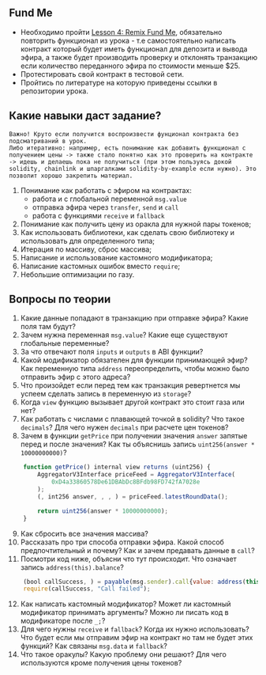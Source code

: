 ## Fund Me

- Необходимо пройти [Lesson 4: Remix Fund Me](https://github.com/smartcontractkit/full-blockchain-solidity-course-js#lesson-4-remix-fund-me), обязательно повторить функционал из урока - т.е самостоятельно написать контракт который будет иметь функционал для депозита и вывода эфира, а также будет производить проверку и отклонять транзакцию если количество переданного эфира по стоимости меньше $25.
- Протестировать свой контракт в тестовой сети.
- Пройтись по литературе на которую приведены ссылки в репозитории урока.

## Какие навыки даст задание?

	Важно! Круто если получится воспроизвести фунционал контракта без подсматриваний в урок. 
	Либо итеративно: например, есть понимание как добавить функционал с получением цены -> также стало понятно как это проверить на контракте -> идешь и делаешь пока не получиться (при этом пользуясь докой solidity, chainlink и шпаргалками solidity-by-example если нужно). Это позволит хорошо закрепить материал.

1. Понимание как работать с эфиром на контрактах:
	 - работа и с глобальной переменной `msg.value` 
	 - отправка эфира через `transfer`, `send` и `call`
	 - работа с функциями `receive` и `fallback`
2. Понимание как получить цену из оракла для нужной пары токенов;
3. Как использовать библиотеки, как сделать свою библиотеку и использовать для определенного типа;
4. Итерация по массиву, сброс массива;
5. Написание и использование кастомного модификатора;
6. Написание кастомных ошибок вместо `require`;
7. Небольшие оптимизации по газу.

## Вопросы по теории

1. Какие данные попадают в транзакцию при отправке эфира? Какие поля там будут?
2. Зачем нужна переменная `msg.value`? Какие еще существуют глобальные переменные?
3. За что отвечают поля `inputs` и `outputs` в ABI функции?
4. Какой модификатор обязателен для функции принимающей эфир? Как переменную типа `address` переопределить, чтобы можно было отправить эфир с этого адреса?
5. Что произойдет если перед тем как транзакция ревертнется мы успеем сделать запись в переменную из `storage`?
6. Когда `view` функцию вызывает другой контракт это стоит газа или нет?
7. Как работать с числами с плавающей точкой в solidity? Что такое `decimals`? Для чего нужен `decimals` при расчете цен токенов?
8. Зачем в функции `getPrice`  при получении значения `answer` запятые перед и после значения? Как ты объяснишь запись `uint256(answer * 10000000000)`?
```js
	function getPrice() internal view returns (uint256) {
		AggregatorV3Interface priceFeed = AggregatorV3Interface(
			0xD4a33860578De61DBAbDc8BFdb98FD742fA7028e
		);
		(, int256 answer, , , ) = priceFeed.latestRoundData();

		return uint256(answer * 10000000000);
	}
```
9. Как сбросить все значения массива?
10. Рассказать про три способа отправки эфира. Какой способ предпочтительный и почему? Как и зачем предавать данные в `call`? 
11. Посмотри код ниже, объясни что тут происходит. Что означает запись `address(this).balance`?
```js
	(bool callSuccess, ) = payable(msg.sender).call{value: address(this).balance}("");
	require(callSuccess, "Call failed");
```
12. Как написать кастомный модификатор? Может ли кастомный модификатор принимать аргументы? Можно ли писать код в модификаторе после `_;`?
13. Для чего нужны `receive` и `fallback`? Когда их нужно использовать? Что будет если мы отправим эфир на контракт но там не будет этих функций? Как связаны `msg.data` и `fallback`?
14. Что такое оракулы? Какую проблему они решают? Для чего используются кроме получения цены токенов?


